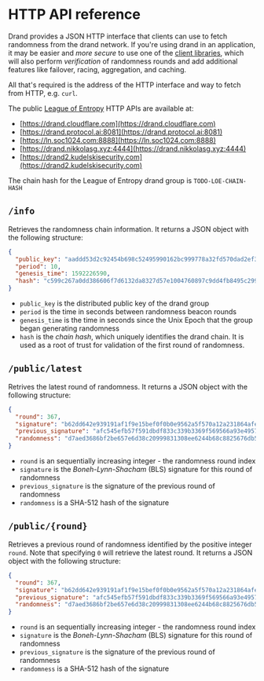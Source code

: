 # HTTP API reference

Drand provides a JSON HTTP interface that clients can use to fetch randomness from the drand network. If you're using drand in an application, it may be easier and _more secure_ to use one of the [client libraries](/docs/client-libraries/), which will also perform _verification_ of randomness rounds and add additional features like failover, racing, aggregation, and caching.

All that's required is the address of the HTTP interface and way to fetch from HTTP, e.g. `curl`.

The public [League of Entropy](https://blog.cloudflare.com/league-of-entropy/) HTTP APIs are available at:

- [https://drand.cloudflare.com](https://drand.cloudflare.com)
- [https://drand.protocol.ai:8081](https://drand.protocol.ai:8081)
- [https://ln.soc1024.com:8888](https://ln.soc1024.com:8888)
- [https://drand.nikkolasg.xyz:4444](https://drand.nikkolasg.xyz:4444)
- [https://drand2.kudelskisecurity.com](https://drand2.kudelskisecurity.com)

The chain hash for the League of Entropy drand group is `TODO-LOE-CHAIN-HASH`

## `/info`

Retrieves the randomness chain information. It returns a JSON object with the following structure:

```json
{
  "public_key": "aaddd53d2c92454b698c52495990162bc999778a32fd570dad2ef3de2915a5b397d80ec5508919e84cd10944955b7318",
  "period": 10,
  "genesis_time": 1592226590,
  "hash": "c599c267a0dd386606f7d6132da8327d57e1004760897c9dd4fb8495c29942b2"
}
```

- `public_key` is the distributed public key of the drand group
- `period` is the time in seconds between randomness beacon rounds
- `genesis_time` is the time in seconds since the Unix Epoch that the group began generating randomness
- `hash` is the _chain hash_, which uniquely identifies the drand chain. It is used as a root of trust for validation of the first round of randomness.

## `/public/latest`

Retrives the latest round of randomness. It returns a JSON object with the following structure:

```json
{
  "round": 367,
  "signature": "b62dd642e939191af1f9e15bef0f0b0e9562a5f570a12a231864afe468377e2a6424a92ccfc34ef1471cbd58c37c6b020cf75ce9446d2aa1252a090250b2b1441f8a2a0d22208dcc09332eaa0143c4a508be13de63978dbed273e3b9813130d5",
  "previous_signature": "afc545efb57f591dbdf833c339b3369f569566a93e49578db46b6586299422483b7a2d595814046e2847494b401650a0050981e716e531b6f4b620909c2bf1476fd82cf788a110becbc77e55746a7cccd47fb171e8ae2eea2a22fcc6a512486d",
  "randomness": "d7aed3686bf2be657e6d38c20999831308ee6244b68c8825676db580e7e3bec6"
}
```

- `round` is an sequentially increasing integer - the randomness round index
- `signature` is the _Boneh-Lynn-Shacham_ (BLS) signature for this round of randomness
- `previous_signature` is the signature of the previous round of randomness
- `randomness` is a SHA-512 hash of the signature

## `/public/{round}`

Retrieves a previous round of randomness identified by the positive integer `round`. Note that specifying `0` will retrieve the latest round. It returns a JSON object with the following structure:

```json
{
  "round": 367,
  "signature": "b62dd642e939191af1f9e15bef0f0b0e9562a5f570a12a231864afe468377e2a6424a92ccfc34ef1471cbd58c37c6b020cf75ce9446d2aa1252a090250b2b1441f8a2a0d22208dcc09332eaa0143c4a508be13de63978dbed273e3b9813130d5",
  "previous_signature": "afc545efb57f591dbdf833c339b3369f569566a93e49578db46b6586299422483b7a2d595814046e2847494b401650a0050981e716e531b6f4b620909c2bf1476fd82cf788a110becbc77e55746a7cccd47fb171e8ae2eea2a22fcc6a512486d",
  "randomness": "d7aed3686bf2be657e6d38c20999831308ee6244b68c8825676db580e7e3bec6"
}
```

- `round` is an sequentially increasing integer - the randomness round index
- `signature` is the _Boneh-Lynn-Shacham_ (BLS) signature for this round of randomness
- `previous_signature` is the signature of the previous round of randomness
- `randomness` is a SHA-512 hash of the signature
